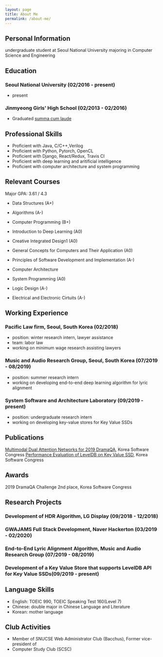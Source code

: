 ```yaml
---
layout: page
title: About Me
permalink: /about-me/
---
```


## Personal Information 

undergraduate student at Seoul National University 
majoring in Computer Science and Engineering 


## Education 
### Seoul National University (02/2016 - present)

- present 

### Jinmyeong Girls' High School (02/2013 - 02/2016)

- Graduated [summa cum laude](/doc/graduate.mp4)

## Professional Skills 

- Proficient with Java, C/C++,Verilog
- Proficient with Python, Pytorch, OpenCL
- Proficient with Django, React/Redux, Travis CI
- Proficient with deep learning and aritificial intelligence 
- Proficient with computer architecture and system programming 

## Relevant Courses 

Major GPA: 3.61 / 4.3

- Data Structures (A+)
- Algorithms (A-)
- Computer Programming (B+)

- Introduction to Deep Learning (A0)

- Creative Integrated Design1 (A0)
- General Concepts for Computers and Their Application (A0)
- Principles of Software Development and Implementation (A-)

- Computer Architecture 
- System Programming (A0)

- Logic Design (A-)
- Electrical and Electronic Cirtuits (A-)




## Working Experience  

### Pacific Law firm, Seoul, South Korea (02/2018)
- position: winter research intern, lawyer assistance 
- team: labor law  
- working on minimum wage research assisting lawyers 

### Music and Audio Research Group, Seoul, South Korea (07/2019 - 08/2019)
- position: summer research intern 
- working on developing end-to-end deep learning algorithm for lyric alignment 

### System Software and Architecture Laboratory (09/2019 - present)
- position: undergraduate research intern 
- working on developing key-value stores for Key Value SSDs


## Publications 

[Multimodal Dual Attention Networks for 2019 DramaQA](/doc/dramaQA/dramaQA_paper.pdf), Korea Software Congress 
[Performance Evaluation of LevelDB on Key Value SSD](/doc/KVSSD/LevelDB_paper.pdf), Korea Software Congress 

## Awards 

2019 DramaQA Challenge 2nd place, Korea Software Congress 

## Research Projects 
### Development of HDR Algorithm, LG Display (09/2018 - 12/2018)
### GWAJAMS Full Stack Development, Naver Hackerton (03/2019 - 02/2020)
### End-to-End Lyric Alignment Algorithm, Music and Audio Research Group (07/2019 - 08/2019)
### Development of a Key Value Store that supports LevelDB API for Key Value SSDs(09/2019 - present) 



## Language Skills
- English: TOEIC 990, TOEIC  Speaking Test 160(Level 7)
- Chinese: double major in Chinese Language and Literature
- Korean: mother language

## Club Activities
- Member of SNUCSE Web Administrator Club (Bacchus), Former vice-president of
- Computer Study Club (SCSC)
